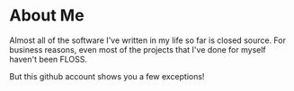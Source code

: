 About Me
========

Almost all of the software I've written in my life so far is closed source.  For business reasons, even most of the projects that I've done for myself haven't been FLOSS.  

But this github account shows you a few exceptions!
